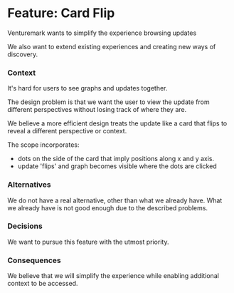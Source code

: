 # Feature: Card Flip

Venturemark wants to simplify the experience browsing updates

We also want to extend existing experiences and creating new ways of discovery.

### Context

It's hard for users to see graphs and updates together.

The design problem is that we want the user to view the update from different perspectives without losing track of where they are.

We believe a more efficient design treats the update like a card that flips to reveal a different perspective or context.

The scope incorporates:

- dots on the side of the card that imply positions along x and y axis.
- update 'flips' and graph becomes visible where the dots are clicked

### Alternatives

We do not have a real alternative, other than what we already have. What we already have is not good enough due to the described problems.

### Decisions

We want to pursue this feature with the utmost priority.

### Consequences

We believe that we will simplify the experience while enabling additional context to be accessed.
